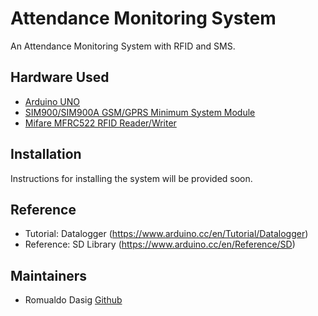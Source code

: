 # Attendance Monitoring System
An Attendance Monitoring System with RFID and SMS.

## Hardware Used
* [Arduino UNO](http://www.elexparts.com/arduino/boards/genuino-uno-rev3)
* [SIM900/SIM900A GSM/GPRS Minimum System Module](https://www.itead.cc/wiki/SIM900/SIM900A_GSM/GPRS_Minimum_System_Module)
* [Mifare MFRC522 RFID Reader/Writer](https://playground.arduino.cc/Learning/MFRC522)

## Installation
Instructions for installing the system will be provided soon.

## Reference
* Tutorial: Datalogger (https://www.arduino.cc/en/Tutorial/Datalogger)
* Reference: SD Library (https://www.arduino.cc/en/Reference/SD)

## Maintainers
* Romualdo Dasig [Github](https://github.com/dasigr)